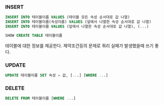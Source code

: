 ### INSERT

```sql
INSERT INTO 테이블이름 VALUES (테이블 모든 속성 순서대로 값 나열)
INSERT INTO 테이블이름(속성이름) VALUES (앞에서 나열한 속성 순서대로 값 나열)
INSERT INTO 테이블이름 VALUES (앞에서 나열한 속성 순서대로 값 나열), (...)
```

```sql
SHOW CREATE TABLE 테이블이름
```

테이블에 대한 정보를 제공한다. 제약조건등의 문제로 쿼리 실패가 발생했을때 쓰기 좋다.

### UPDATE

```SQL
UPDATE 테이블이름 SET 속성 = 값, [...] [WHERE ...]
```

### DELETE

```SQL
DELETE FROM 테이블이름 [WHERE ...]
```
